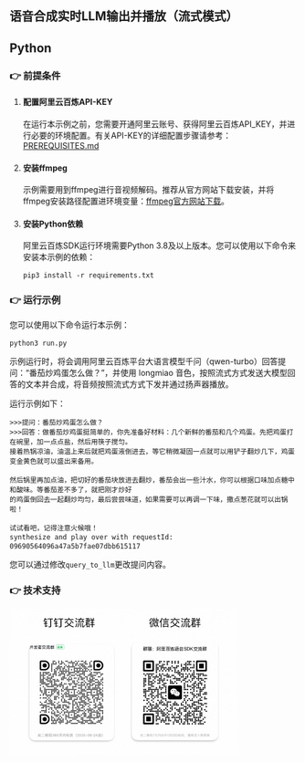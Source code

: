 [comment]: # (title and brief introduction of the sample)
## 语音合成实时LLM输出并播放（流式模式）
## Python

[comment]: # (prerequisites)
### :point_right: 前提条件

1. #### 配置阿里云百炼API-KEY

    在运行本示例之前，您需要开通阿里云账号、获得阿里云百炼API_KEY，并进行必要的环境配置。有关API-KEY的详细配置步骤请参考：[PREREQUISITES.md](../../../../PREREQUISITES.md)

1. #### 安装ffmpeg

    示例需要用到ffmpeg进行音视频解码。推荐从官方网站下载安装，并将ffmpeg安装路径配置进环境变量：[ffmpeg官方网站下载](https://www.ffmpeg.org/download.html)。

1. #### 安装Python依赖

    阿里云百炼SDK运行环境需要Python 3.8及以上版本。您可以使用以下命令来安装本示例的依赖：
    ```commandline
    pip3 install -r requirements.txt
    ```

[comment]: # (how to run the sample and expected results)
### :point_right: 运行示例
您可以使用以下命令运行本示例：

```commandline
python3 run.py
```

示例运行时，将会调用阿里云百炼平台大语言模型千问（qwen-turbo）回答提问：“番茄炒鸡蛋怎么做？”，并使用 longmiao 音色，按照流式方式发送大模型回答的文本并合成，将音频按照流式方式下发并通过扬声器播放。

运行示例如下：
```
>>>提问：番茄炒鸡蛋怎么做？
>>>回答：做番茄炒鸡蛋挺简单的，你先准备好材料：几个新鲜的番茄和几个鸡蛋。先把鸡蛋打在碗里，加一点点盐，然后用筷子搅匀。
接着热锅凉油，油温上来后就把鸡蛋液倒进去，等它稍微凝固一点就可以用铲子翻炒几下，鸡蛋变金黄色就可以盛出来备用。
                                                            
然后锅里再加点油，把切好的番茄块放进去翻炒，番茄会出一些汁水，你可以根据口味加点糖中和酸味。等番茄差不多了，就把刚才炒好
的鸡蛋倒回去一起翻炒均匀，最后尝尝味道，如果需要可以再调一下味，撒点葱花就可以出锅啦！

试试看吧，记得注意火候哦！                                                                                              synthesize and play over with requestId:  09690564096a47a5b7fae07dbb615117 
```

您可以通过修改`query_to_llm`更改提问内容。

[comment]: # (technical support of the sample)
### :point_right: 技术支持
<img src="../../../../docs/image/groups.png" width="400"/>

